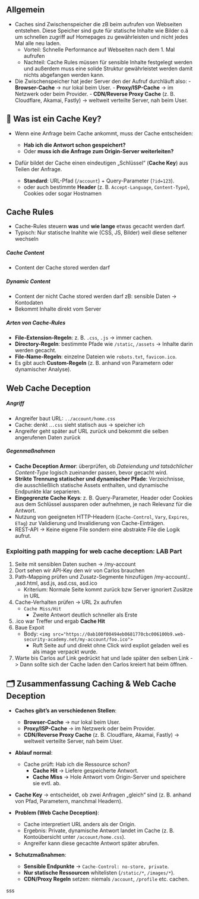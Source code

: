 

## Allgemein

- Caches sind Zwischenspeicher die zB beim aufrufen von Webseiten entstehen. Diese Speicher sind gute für statische Inhalte wie Bilder o.ä um schnellen zugriff auf Homepages zu gewährleisten und nicht jedes Mal alle neu laden.
	- Vorteil: Schnelle Performance auf Webseiten nach dem 1. Mal aufrufen
	- Nachteil: Cache Rules müssen für sensible Inhalte festgelegt werden und außerdem muss eine solide Struktur gewährleistet werden damit nichts abgefangen werden kann.
- Die Zwischenspeicher hat jeder Server den der Aufruf durchläuft also:
	  - **Browser-Cache** → nur lokal beim User.
	  - **Proxy/ISP-Cache** → im Netzwerk oder beim Provider.
	  - **CDN/Reverse Proxy Cache** (z. B. Cloudflare, Akamai, Fastly) → weltweit verteilte Server, nah beim User.

## 🔑 Was ist ein Cache Key?

- Wenn eine Anfrage beim Cache ankommt, muss der Cache entscheiden:
    - **Hab ich die Antwort schon gespeichert?**
    - Oder **muss ich die Anfrage zum Origin-Server weiterleiten?**
        
- Dafür bildet der Cache einen eindeutigen „Schlüssel“ (**Cache Key**) aus Teilen der Anfrage.
    - **Standard**: URL-Pfad (`/account`) + Query-Parameter (`?id=123`).
    - oder auch bestimmte **Header** (z. B. `Accept-Language`, `Content-Type`), Cookies oder sogar Hostnamen

## Cache Rules

- Cache-Rules steuern **was** und **wie lange** etwas gecacht werden darf.
- Typisch: Nur statische Inahlte wie (CSS, JS, Bilder) weil diese seltener wechseln

##### Cache Content
- Content der Cache stored werden darf
##### Dynamic Content
- Content der nicht Cache stored werden darf zB: sensible Daten → Kontodaten
- Bekommt Inhalte direkt vom Server
##### Arten von Cache-Rules
- **File-Extension-Regeln**: z. B. `.css`, `.js` → immer cachen.
- **Directory-Regeln**: bestimmte Pfade wie `/static`, `/assets` → Inhalte darin werden gecacht.
- **File-Name-Regeln**: einzelne Dateien wie `robots.txt`, `favicon.ico`.
- Es gibt auch **Custom-Regeln** (z. B. anhand von Parametern oder dynamischer Analyse).
## Web Cache Deception

##### Angriff
- Angreifer baut URL: `../account/home.css`
- Cache: denkt ..`.css` sieht statisch aus -> speicher ich
- Angreifer geht später auf URL zurück und bekommt die selben angerufenen Daten zurück

##### Gegenmaßnahmen
- **Cache Deception Armor**: überprüfen, ob _Dateiendung und tatsächlicher Content-Type_ logisch zueinander passen, bevor gecacht wird. 
- **Strikte Trennung statischer und dynamischer Pfade**: Verzeichnisse, die ausschließlich statische Assets enthalten, und dynamische Endpunkte klar separieren.
- **Eingegrenzte Cache Keys**: z. B. Query-Parameter, Header oder Cookies aus dem Schlüssel aussparen oder aufnehmen, je nach Relevanz für die Antwort. 
- Nutzung von geeigneten HTTP-Headern (`Cache-Control`, `Vary`, `Expires`, `ETag`) zur Validierung und Invalidierung von Cache-Einträgen.
- REST-API -> Keine eigene File sondern eine abstrakte File die Logik aufrut. 


### Exploiting path mapping for web cache deception: LAB Part

1. Seite mit sensiblen Daten suchen -> /my-account
2. Dort sehen wir API-Key den wir von Carlos brauchen
3. Path-Mapping prüfen und Zusatz-Segmente hinzufügen /my-account/.. ,asd.html, asd.js, asd.css, asd.ico 
	- Kriterium: Normale Seite kommt zurück bzw Server ignoriert Zusätze in URL
4. Cache-Verhalten prüfen -> URL 2x aufrufen
	- `Cache Miss/Hit` 
		- Zweite Antwort deutlich schneller als Erste
5. .ico war Treffer und ergab **Cache Hit**
6.  Baue Expoit 
	- Body: `<img src="https://0ab100f00494eb0681770cbc006100b9.web-security-academy.net/my-account/foo.ico">`
		- Ruft Seite auf und direkt ohne Click wird expliot geladen weil es als image verpackt wurde.
7. Warte bis Carlos auf Link gedrückt hat und lade später den selben Link -> Dann sollte sich der Cache laden den Carlos kreiert hat beim öffnen. 




## 🗂 Zusammenfassung Caching & Web Cache Deception

- **Caches gibt’s an verschiedenen Stellen**:
    - **Browser-Cache** → nur lokal beim User.
    - **Proxy/ISP-Cache** → im Netzwerk oder beim Provider.
    - **CDN/Reverse Proxy Cache** (z. B. Cloudflare, Akamai, Fastly) → weltweit verteilte Server, nah beim User.
- **Ablauf normal**:
    - Cache prüft: Hab ich die Ressource schon?
        - **Cache Hit** → Liefere gespeicherte Antwort.
        - **Cache Miss** → Hole Antwort vom Origin-Server und speichere sie evtl. ab.
- **Cache Key** → entscheidet, ob zwei Anfragen „gleich“ sind (z. B. anhand von Pfad, Parametern, manchmal Headern).
- **Problem (Web Cache Deception)**:
    - Cache interpretiert URL anders als der Origin.
    - Ergebnis: Private, dynamische Antwort landet im Cache (z. B. Kontoübersicht unter `/account/home.css`).
    - Angreifer kann diese gecachte Antwort später abrufen.
        
- **Schutzmaßnahmen**:
    - **Sensible Endpunkte** → `Cache-Control: no-store, private`.
    - **Nur statische Ressourcen** whitelisten (`/static/*`, `/images/*`).
    - **CDN/Proxy Regeln** setzen: niemals `/account`, `/profile` etc. cachen.


sss